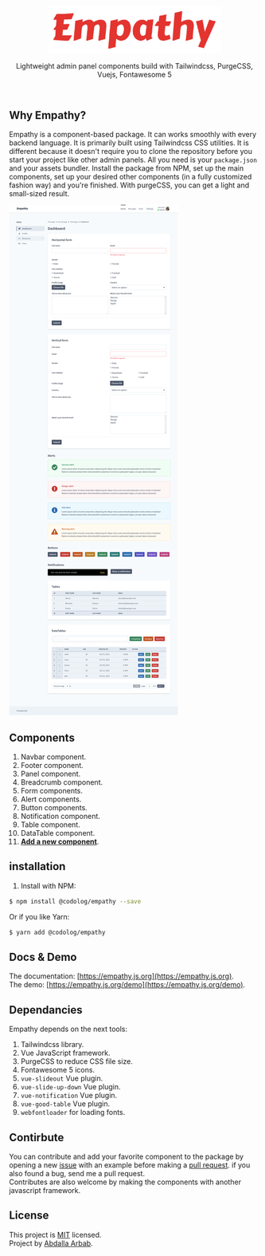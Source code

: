 <p align="center">
    <img src="src/images/empathy.svg?sanitize=true" alt="Empathy" title="Empathy" width="350"/>
</p>
<p align="center">Lightweight admin panel components build with Tailwindcss, PurgeCSS, Vuejs, Fontawesome 5</p>
<br>

## Why Empathy?
Empathy is a component-based package. It can works smoothly with every backend language. It is primarily built using Tailwindcss CSS utilities. It is different because it doesn't require you to clone the repository before you start your project like other admin panels. All you need is your `package.json` and your assets bundler. Install the package from NPM, set up the main components, set up your desired other components (in a fully customized fashion way) and you're finished. With purgeCSS, you can get a light and small-sized result.


![Empathy demo screenshot](src/images/empathy-screenshopt.png)

## Components
1. Navbar component.
2. Footer component.
3. Panel component.
4. Breadcrumb component.
5. Form components.
6. Alert components.
7. Button components.
8. Notification component.
9. Table component.
10. DataTable component.
11. [**Add a new component**](#contirbute).

## installation
1. Install with NPM:
```bash
$ npm install @codolog/empathy --save
```
Or if you like Yarn:
```bash
$ yarn add @codolog/empathy
```

## Docs & Demo
The documentation: [https://empathy.js.org](https://empathy.js.org).  
The demo: [https://empathy.js.org/demo](https://empathy.js.org/demo).

## Dependancies
Empathy depends on the next tools:
1. Tailwindcss library.
2. Vue JavaScript framework.
3. PurgeCSS to reduce CSS file size.
4. Fontawesome 5 icons.
5. `vue-slideout` Vue plugin.
6. `vue-slide-up-down` Vue plugin.
7. `vue-notification` Vue plugin.
8. `vue-good-table` Vue plugin.
9. `webfontloader` for loading fonts.

## Contirbute
You can contribute and add your favorite component to the package by opening a new [issue](https://github.com/the94air/empathy/issues) with an example before making a [pull request](https://github.com/the94air/empathy/pulls). if you also found a bug, send me a pull request.  
Contributes are also welcome by making the components with another javascript framework.

## License
This project is [MIT](https://github.com/the94air/empathy/blob/master/LICENSE) licensed.  
Project by [Abdalla Arbab](https://abdalla.js.org).